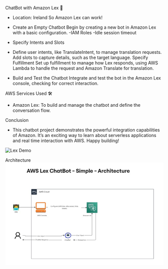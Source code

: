 ChatBot with Amazon Lex 🤖

- Location: Ireland
So Amazon Lex can work!


- Create an Empty Chatbot
Begin by creating a new bot in Amazon Lex with a basic configuration.
-IAM Roles
-Idle session timeout


- Specify Intents and Slots


- Define user intents, like TranslateIntent, to manage translation requests.
Add slots to capture details, such as the target language.
Specify Fulfillment
Set up fulfillment to manage how Lex responds, using AWS Lambda to handle the request and Amazon Translate for translation.

- Build and Test the Chatbot
Integrate and test the bot in the Amazon Lex console, checking for correct interaction.



AWS Services Used 🛠
- Amazon Lex: To build and manage the chatbot and define the conversation flow.



Conclusion
- This chatbot project demonstrates the powerful integration capabilities of Amazon. It’s an exciting way to learn about serverless applications and real time interaction with AWS. Happy building!


![Lex Demo](AWSChatBot-Lex-Vog-gif/AmazonLex.gif)

Architecture
![Image Description](Architecture/Architecture.jpeg)




